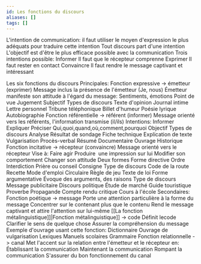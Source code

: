 ```yaml
---
id: Les fonctions du discours
aliases: []
tags: []
---
```


L'intention de communication:
	il faut utiliser le moyen d'expression le plus adéquats pour traduire cette intention
	Tout discours part d'une intention
	L'objectif est d'être le plus efficace possible avec la communication
	Trois intentions possible:
		Informer
			Il faut que le récepteur comprenne
		Exprimer
			Il faut rester en contact
		Convaincre
			Il faut rendre le message captivant et intéressant

Les six fonctions du discours
	Principales:
		Fonction expressive -> émetteur (exprimer)
			Message inclus la présence de l'émetteur (Je, nous)
			Émetteur manifeste son attitude à l'égard du message:
				Sentiments, émotions
				Point de vue
				Jugement
			Subjectif
			Types de discours
				Texte d'opinion
				Journal intime
				Lettre personnel
				Tribune téléphonique
				Billet d'humeur
				Poésie lyrique
				Autobiographie
		Fonction référentielle -> référent (informer)
			Message orienté vers les référents, l'information transmise (il/ils)
			Intentions:
				Informer
				Expliquer
				Préciser
				Qui,quoi,quand,où,comment,pourquoi
			Objectif
			Types de discours
				Analyse
				Résultat de sondage
				Fiche technique
				Explication de texte
				Vulgarisation
				Procès-verbal
				Résumé
				Documentaire
				Ouvrage
				Historique
		Fonction incitative -> récepteur (convaincre)
			Message orienté vers le récepteur
			Vise à:
				Faire agir
				Produire  une impression sur lui
				Modifier son comportement
				Changer son attitude
			Deux formes
				Forme directive
					Ordre
					Interdiction
					Prière ou conseil
					Consigne
					Type de discours
						Code de la route
						Recette
						Mode d'emploi
						Circulaire
						Règle de jeu
						Texte de loi
				Forme argumentative
					Évoque des arguments, des raisons
					Type de discours
						Message publicitaire
						Discours politique
						Étude de marché
						Guide touristique
						Proverbe
						Propagande
						Compte rendu critique
						Cours à l'école
	Secondaires:
		Fonction poétique -> message
			Porte une attention particulière à la forme du message
			Concentrer sur le contenant plus que le contenu
			Rend le message captivant et attire l'attention sur lui-même
		[[La fonction métalinguistique]]|Fonction métalinguistique]] -> code
			Définit lecode
			Clarifier le sens de quelque chose
			Assurer la compréhension du message
			Exemple d'ouvrage usant cette fonction:
				Dictionnaire
				Ouvrage de vulgarisation
				Lexiques
				Manuels scolaires
				Grammaire
		Fonction relationnelle -> canal
			Met l'accent sur la relation entre l'émetteur et le récepteur en:
				Établissant la communication
				Maintenant la communication
				Rompant la communication
				S'assurer du bon fonctionnement du canal
